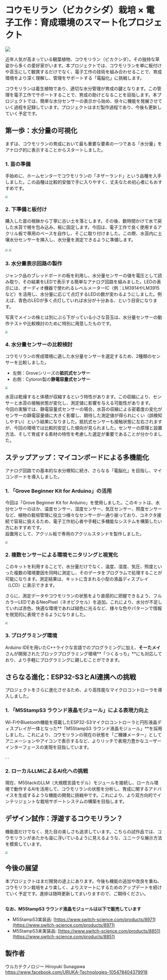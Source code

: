 # **コウモリラン（ビカクシダ）栽培 × 電子工作：育成環境のスマート化プロジェクト**
![](DSC_0252.JPG)


近年人気が高まっている観葉植物、コウモリラン（ビカクシダ）。その独特な草姿から多くの愛好家がいます。本プロジェクトでは、コウモリランを単に板付けや苔玉にして観賞するだけでなく、電子工作の技術を組み合わせることで、育成環境をより深く理解し、管理をサポートする「電脳化」に挑戦します。

コウモリランは着生植物であり、適切な水分管理が育成の鍵となります。この管理を電子工作でサポートすることで、育成の助けとなることを目指します。本プロジェクトでは、簡単な水分センサーの表示から始め、徐々に機能を発展させていく過程を記録しています。プロジェクトはまだ製作過程であり、今後も更新していく予定です。



## **第一歩：水分量の可視化**

まずは、コウモリランの育成において最も重要な要素の一つである「水分量」をアナログ的に表示することからスタートしました。

### **1\. 苗の準備**

手始めに、ホームセンターでコウモリランの「ネザーランド」という品種を入手しました。この品種は比較的安価で手に入りやすく、丈夫なため初心者にもおすすめです。

<img src="DSC_0054.JPG" style="zoom:50%;" />

### **2\. 下準備と板付け**

購入した苗の根鉢から丁寧に古い土を落とします。その後、数時間かけて水で戻した水苔で根を包み込み、板に固定します。今回は、電子工作で良く使用するアクリル板で専用のベースを自作し、そこに取り付けました。この際、水苔内に土壌水分センサーを挿入し、水分量を測定できるように準備します。

<img src="DSC_0062.JPG" style="zoom:50%;" />

<img src="DSC_0076.JPG" style="zoom:50%;" />

### **3\. 水分量表示回路の製作**

ジャンク品のブレッドボードの板を利用し、水分量センサーの値を電圧として読み取り、その結果をLEDで表示する簡単なアナログ回路を組みました。LEDの表示には、オーディオ機器で使われるレベルメーターIC（例：LM3914やLM3915など）を活用し、水分量に応じて点灯するLEDの数が変わるようにしました。例えば、青色のLEDが多く点灯していれば水分が十分ある、という目安になります。

写真でメインの株とは別にぶら下がっている小さな苔玉は、水分量センサーの動作テストや比較検討のために特別に用意したものです。

<img src="DSC_0085.JPG" style="zoom:50%;" />

### **4\. 水分量センサーの比較検討**

コウモリランの育成環境に適した水分量センサーを選定するため、2種類のセンサーを比較しました。

* 左側：Groveシリーズの**抵抗式センサー**  
* 右側：Cytoron製の**静電容量式センサー**

<img src="DSC_0195.JPG" style="zoom:50%;" />

水苔は乾燥すると体積が収縮するという特性があります。この収縮により、センサーと水苔の接触状態が変化し、測定値に影響を与える可能性があります。  
今回の実験では、静電容量式センサーの場合、水苔の収縮による密着度の変化がセンサーの静電容量値に大きく影響し、期待した測定値が得られにくい（誤検知しやすい）という結果になりました。抵抗式センサーも接触状態に左右されますが、今回の環境では比較的安定した傾向が見られました。センサーの原理と設置方法、そして育成する素材の特性を考慮した選定が重要であることが分かりました。



## **ステップアップ：マイコンボードによる多機能化**

アナログ回路での基本的な水分検知に続き、さらなる「電脳化」を目指し、マイコンボードを導入しました。

### **1\. 「Grove Beginner Kit for Arduino」の活用**

今回は「Grove Beginner Kit for Arduino」を使用しました。このキットは、水分センサーのほか、温度センサー、湿度センサー、気圧センサー、照度センサーなど、植物の栽培管理に役立つ様々なセンサーが一通り揃っており、コネクタ接続で容易に扱えるため、電子工作初心者や手軽に多機能なシステムを構築したい方におすすめです。  
設置用として、アクリル板で専用のアクリルスタンドを製作しました。  

<img src="DSC_0233.JPG" style="zoom:50%;" />

### **2\. 複数センサーによる環境モニタリングと視覚化**

このキットを利用することで、水分量だけでなく、温度、湿度、気圧、照度といった複数の環境要因を同時に測定し、そのデータをプログラムで処理することが可能になります。測定結果は、キットに含まれる小型の液晶ディスプレイ（LCD）に表示できます。

さらに、測定データやコウモリランの状態をより直感的に把握できるよう、フルカラーLEDであるNeoPixel（ネオピクセル）を追加。これにより、水分が不足していれば赤色、快適な環境であれば緑色に光るなど、様々な色やパターンで情報を視覚的に表現できるようになりました。

<img src="DSC08479.JPG" style="zoom:50%;" />

### **3\. プログラミング環境**

Arduino IDEを用いたC++ライクな言語でのプログラミングに加え、**そーたメイ**さんが開発されたブロックプログラミング環境\*\*「つくるっち」\*\*にも対応しており、より手軽にプログラミングに親しむことができます。





## **さらなる進化：ESP32-S3とAI連携への挑戦**

プロジェクトをさらに進化させるため、より高性能なマイクロコントローラを導入しました。

### **1\. 「M5StampS3 ラウンド液晶モジュール」による表現力向上**

Wi-FiやBluetooth機能を搭載したESP32-S3マイクロコントローラと円形液晶ディスプレイが一体となった\*\*「M5StampS3 ラウンド液晶モジュール」\*\*を採用しました。これにより、コウモリランの現在の状態を「ご機嫌メーター」としてアニメーションやアイコンで表示するなど、よりリッチで表現力豊かなユーザーインターフェースの実現を目指しています。

<img src="DSC_0280.JPG" style="zoom:25%;" />

<img src="DSC_0264.JPG" style="zoom:25%;" />

### **2\. ローカルLLMによるAI化への挑戦**

現在、M5StackのLLM（大規模言語モデル）モジュールを接続し、ローカル環境で動作するAIを活用して、コウモリランの状態を分析し、育成に関するアドバイスを生成するような機能の開発に挑戦中です。これにより、より双方向的でインテリジェントな栽培サポートシステムの構築を目指します。





## **デザイン試作：浮遊するコウモリラン？**

機能面だけでなく、見た目の楽しさも追求しています。こちらの試作品では、コウモリランがあたかも宙に浮いているように見えるような、ユニークな展示方法を模索しています。

<img src="DSC_0300.JPG" style="zoom:50%;" />

## **今後の展望**

本プロジェクトはまだ開発の途上にあります。今後も機能の追加や改良を重ね、コウモリラン栽培をより楽しく、よりスマートにするためのアップデートを続けていく予定です。進捗は随時更新してまいりますので、ご期待ください。

## 

**なお、M5StampS3 ラウンド液晶モジュールは以下で販売しています**

* M5StampS3実装品: [https://www.switch-science.com/products/8971](https://www.switch-science.com/products/8971)  
* M5StampS3未実装品: [https://www.switch-science.com/products/8851](https://www.switch-science.com/products/8851)

## **製作者**

ウルカテクノロジー     Hiroyuki Sunagawa  
https://www.facebook.com/URUKA-Technologies-105478404379918
